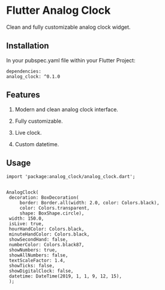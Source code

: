 # Flutter Analog Clock

Clean and fully customizable analog clock widget.

## Installation

In your pubspec.yaml file within your Flutter Project:

   ```
   dependencies:
  analog_clock: ^0.1.0
   ```

## Features

1. Modern and clean analog clock interface.

2. Fully customizable.

3. Live clock.

4. Custom datetime.

## Usage

   ```
   import 'package:analog_clock/analog_clock.dart';


AnalogClock(
	decoration: BoxDecoration(
	    border: Border.all(width: 2.0, color: Colors.black),
	    color: Colors.transparent,
	    shape: BoxShape.circle),
	width: 150.0,
	isLive: true,
	hourHandColor: Colors.black,
	minuteHandColor: Colors.black,
	showSecondHand: false,
	numberColor: Colors.black87,
	showNumbers: true,
	showAllNumbers: false,
	textScaleFactor: 1.4,
	showTicks: false,
	showDigitalClock: false,
	datetime: DateTime(2019, 1, 1, 9, 12, 15),
	);
   ```
